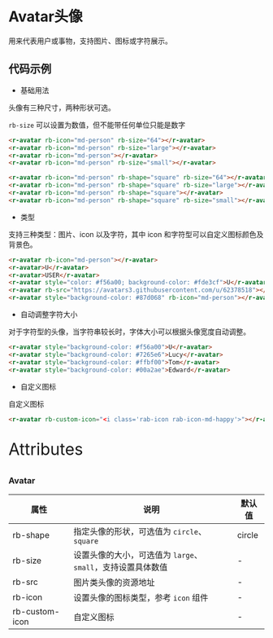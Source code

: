 # Avatar头像

用来代表用户或事物，支持图片、图标或字符展示。

## 代码示例

- 基础用法

头像有三种尺寸，两种形状可选。

`rb-size` 可以设置为数值，但不能带任何单位只能是数字

```html
<r-avatar rb-icon="md-person" rb-size="64"></r-avatar>
<r-avatar rb-icon="md-person" rb-size="large"></r-avatar>
<r-avatar rb-icon="md-person"></r-avatar>
<r-avatar rb-icon="md-person" rb-size="small"></r-avatar>

<r-avatar rb-icon="md-person" rb-shape="square" rb-size="64"></r-avatar>
<r-avatar rb-icon="md-person" rb-shape="square" rb-size="large"></r-avatar>
<r-avatar rb-icon="md-person" rb-shape="square"></r-avatar>
<r-avatar rb-icon="md-person" rb-shape="square" rb-size="small"></r-avatar>
```

- 类型

支持三种类型：图片、icon 以及字符，其中 icon 和字符型可以自定义图标颜色及背景色。

```html
<r-avatar rb-icon="md-person"></r-avatar>
<r-avatar>U</r-avatar>
<r-avatar>USER</r-avatar>
<r-avatar style="color: #f56a00; background-color: #fde3cf">U</r-avatar>
<r-avatar rb-src="https://avatars3.githubusercontent.com/u/62378518"></r-avatar>
<r-avatar style="background-color: #87d068" rb-icon="md-person"></r-avatar>
```

- 自动调整字符大小

对于字符型的头像，当字符串较长时，字体大小可以根据头像宽度自动调整。

```html
<r-avatar style="background-color: #f56a00">U</r-avatar>
<r-avatar style="background-color: #7265e6">Lucy</r-avatar>
<r-avatar style="background-color: #ffbf00">Tom</r-avatar>
<r-avatar style="background-color: #00a2ae">Edward</r-avatar>
```

- 自定义图标

自定义图标

```html
<r-avatar rb-custom-icon="<i class='rab-icon rab-icon-md-happy'>"></r-avatar>
```

<p style="font-size: 32px">Attributes</p>

### Avatar

| 属性           | 说明                                                        | 默认值 |
| -------------- | ----------------------------------------------------------- | ------ |
| rb-shape       | 指定头像的形状，可选值为 `circle`、`square`                 | circle |
| rb-size        | 设置头像的大小，可选值为 `large`、`small`，支持设置具体数值 | -      |
| rb-src         | 图片类头像的资源地址                                        | -      |
| rb-icon        | 设置头像的图标类型，参考 `icon` 组件                        | -      |
| rb-custom-icon | 自定义图标                                                  | -      |


